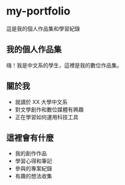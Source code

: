 # my-portfolio
這是我的個人作品集和學習紀錄

## 我的個人作品集

嗨！我是中文系的學生，這裡是我的數位作品集。

## 關於我
- 就讀於 XX 大學中文系
- 對文學創作和數位媒體有興趣
- 正在學習如何運用科技工具

## 這裡會有什麼
- 我的創作作品
- 學習心得和筆記
- 參與的專案紀錄
- 有趣的想法收集
